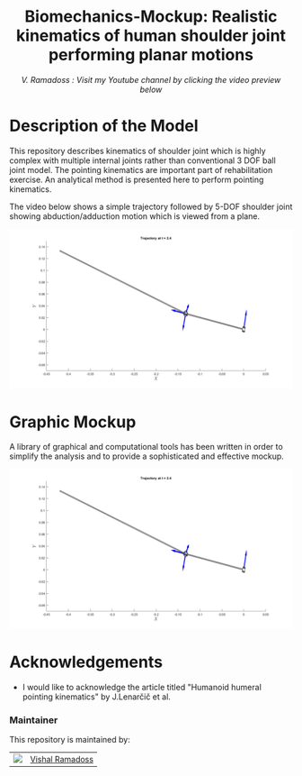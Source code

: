
<h1 align="center">
Biomechanics-Mockup: Realistic kinematics of human shoulder joint performing planar motions  </h1>
<div align="center">
<i>
V. Ramadoss : Visit my Youtube channel by clicking the video preview below
</i>
</div>

# Description of the Model

This repository describes kinematics of shoulder joint which is highly complex with multiple internal joints rather than conventional 3 DOF ball joint model. The pointing kinematics are important part of rehabilitation exercise. An analytical method is presented here to perform pointing kinematics.


<p align="center">

The video below shows a simple trajectory followed by 5-DOF shoulder joint showing abduction/adduction motion which is viewed from a plane.

[![Watch more trajectory videos](https://github.com/austinvishal/BioMo--Biomechanics-Mockup/blob/main/assets/humeralpointingkinematics.png)](https://github.com/austinvishal/BioMo--Biomechanics-Mockup/raw/main/assets/humeralabduction.mp4)


# Graphic Mockup

A library of graphical and computational tools has been written in order to simplify the analysis and to provide a sophisticated and effective mockup. 
</p>

<p align="center">

![](https://github.com/austinvishal/BioMo--Biomechanics-Mockup/blob/main/assets/humeralpointingkinematics.png)

</p>

# Acknowledgements

- I would like to acknowledge the article titled "Humanoid humeral pointing kinematics" by J.Lenarčič et al.

### Maintainer

This repository is maintained by:

| | |
|:---:|:---:|
| [<img src="https://github.com/austinvishal.png" width="40">](https://github.com/austinvishal) | [Vishal Ramadoss](https://github.com/austinvishal) |

